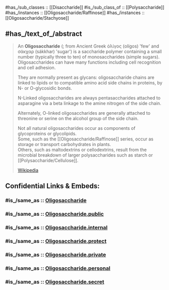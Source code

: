 
#has_/sub_classes :: [[Disaccharide]] 
#is_/sub_class_of :: [[Polysaccharide]] 
#has_/instances :: [[Oligosaccharide/Raffinose]] 
#has_/instances :: [[Oligosaccharide/Stachyose]]  

## #has_/text_of_/abstract 

> An **Oligosaccharide** (; from Ancient Greek  ὀλίγος (olígos) 'few' and  σάκχαρ (sákkhar) 'sugar') 
> is a saccharide polymer containing a small number 
> (typically three to ten) of monosaccharides (simple sugars). 
> Oligosaccharides can have many functions including cell recognition and cell adhesion.
>
> They are normally present as glycans: oligosaccharide chains are linked to lipids 
> or to compatible amino acid side chains in proteins, by N- or O-glycosidic bonds. 
> 
> N-Linked oligosaccharides are always pentasaccharides 
> attached to asparagine via a beta linkage to the amine nitrogen of the side chain. 
> 
> Alternately, O-linked oligosaccharides are generally attached to threonine or serine 
> on the alcohol group of the side chain. 
> 
> Not all natural oligosaccharides occur as components of glycoproteins or glycolipids.  
> Some, such as the [[Oligosaccharide/Raffinose]] series, occur as storage or transport carbohydrates in plants.  
> Others, such as maltodextrins or cellodextrins, 
> result from the microbial breakdown of larger polysaccharides such as starch or [[Polysaccharide/Cellulose]].
>
> [Wikipedia](https://en.wikipedia.org/wiki/Oligosaccharide)


## Confidential Links & Embeds: 

### #is_/same_as :: [Oligosaccharide](Oligosaccharide.md) 

### #is_/same_as :: [Oligosaccharide.public](/_public/bio/Metabolism/Nutrition/Carbohydrate/Oligosaccharide.public.md) 

### #is_/same_as :: [Oligosaccharide.internal](/_internal/bio/Metabolism/Nutrition/Carbohydrate/Oligosaccharide.internal.md) 

### #is_/same_as :: [Oligosaccharide.protect](/_protect/bio/Metabolism/Nutrition/Carbohydrate/Oligosaccharide.protect.md) 

### #is_/same_as :: [Oligosaccharide.private](/_private/bio/Metabolism/Nutrition/Carbohydrate/Oligosaccharide.private.md) 

### #is_/same_as :: [Oligosaccharide.personal](/_personal/bio/Metabolism/Nutrition/Carbohydrate/Oligosaccharide.personal.md) 

### #is_/same_as :: [Oligosaccharide.secret](/_secret/bio/Metabolism/Nutrition/Carbohydrate/Oligosaccharide.secret.md)

